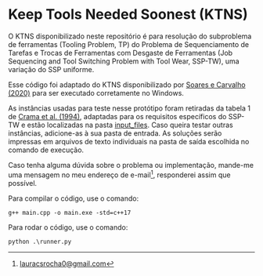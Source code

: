 # Keep Tools Needed Soonest (KTNS)

O KTNS disponibilizado neste repositório é para resolução do subproblema de ferramentas (Tooling Problem, TP) do Problema de Sequenciamento de Tarefas e Trocas de Ferramentas com Desgaste de Ferramentas (Job Sequencing and Tool Switching Problem with Tool Wear, SSP-TW), uma variação do SSP uniforme.

Esse código foi adaptado do KTNS disponibilizado por [Soares e Carvalho (2020)](https://doi.org/10.1016/j.ejor.2020.02.047) para ser executado corretamente no Windows.

As instâncias usadas para teste nesse protótipo foram retiradas da tabela 1 de [Crama et al. (1994)](https://doi.org/10.1007/BF01324874), adaptadas para os requisitos específicos do SSP-TW e estão localizadas na pasta [input_files](https://github.com/shesfromasgard/KTNS/tree/main/input_files). Caso queira testar outras instâncias, adicione-as à sua pasta de entrada. As soluções serão impressas em arquivos de texto individuais na pasta de saída escolhida no comando de execução.

Caso tenha alguma dúvida sobre o problema ou implementação, mande-me uma mensagem no meu endereço de e-mail[^1], responderei assim que possível.

Para compilar o código, use o comando:

```
g++ main.cpp -o main.exe -std=c++17
```

Para rodar o código, use o comando:

```
python .\runner.py
```

[^1]: lauracsrocha0@gmail.com
